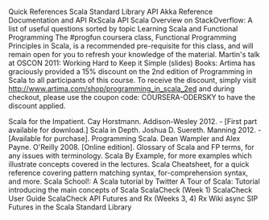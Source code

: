 Quick References
Scala Standard Library API
Akka Reference Documentation and API
RxScala API
Scala Overview on StackOverflow: A list of useful questions sorted by topic
Learning Scala and Functional Programming
The #progfun coursera class, Functional Programming Principles in Scala, is a recommended pre-requisite for this class, and will remain open for you to refresh your knowledge of the material.
Martin's talk at OSCON 2011: Working Hard to Keep it Simple (slides)
Books:
Artima has graciously provided a 15% discount on the 2nd edition of Programming in Scala to all participants of this course. To receive the discount, simply visit http://www.artima.com/shop/programming_in_scala_2ed and during checkout, please use the coupon code: COURSERA-ODERSKY to have the discount applied.

Scala for the Impatient. Cay Horstmann. Addison-Wesley 2012. - [First part available for download.]
Scala in Depth. Joshua D. Suereth. Manning 2012. - [Available for purchase].
Programming Scala. Dean Wampler and Alex Payne. O'Reilly 2008. [Online edition].
Glossary of Scala and FP terms, for any issues with terminology.
Scala By Example, for more examples which illustrate concepts covered in the lectures.
Scala Cheatsheet, for a quick reference covering pattern matching syntax, for-comprehension syntax, and more.
Scala School!: A Scala tutorial by Twitter
A Tour of Scala: Tutorial introducing the main concepts of Scala
ScalaCheck (Week 1)
ScalaCheck User Guide
ScalaCheck API
Futures and Rx (Weeks 3, 4)
Rx Wiki
async SIP
Futures in the Scala Standard Library
